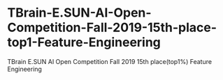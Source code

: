 # TBrain-E.SUN-AI-Open-Competition-Fall-2019-15th-place-top1-Feature-Engineering
TBrain E.SUN AI Open Competition Fall 2019 15th place(top1%) Feature Engineering
